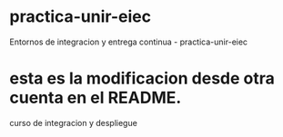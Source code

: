 # practica-unir-eiec
Entornos de integracion  y entrega continua - practica-unir-eiec 

# esta es la modificacion desde otra cuenta en el README.
curso de integracion y despliegue
